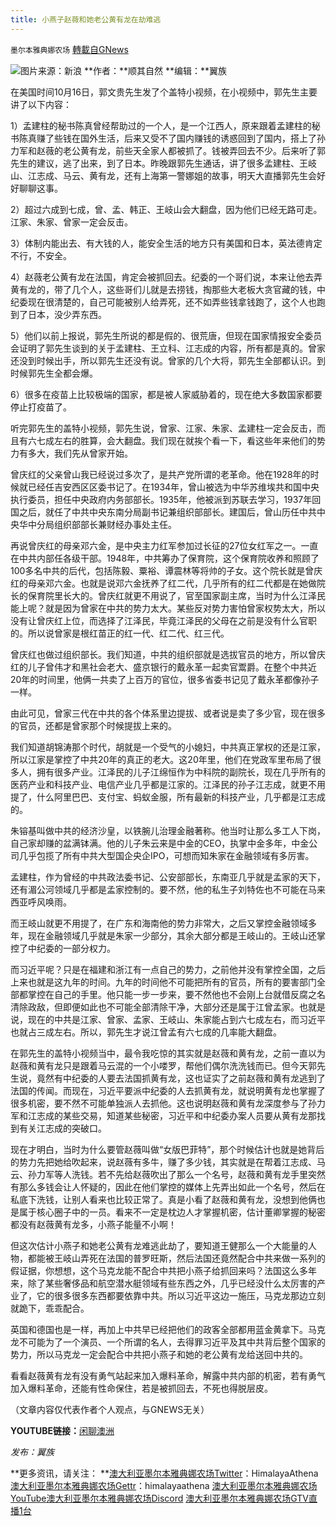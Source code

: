 ```yaml
---
title: 小燕子赵薇和她老公黄有龙在劫难逃
---
```

`墨尔本雅典娜农场` [轉載自GNews](https://gnews.org/zh-hans/1599154/)

![](https://assets.gnews.org/wp-content/uploads/2021/10/55ec-krwipas5626537.jpg)图片来源：新浪
**作者：**顺其自然
**编辑：**翼族

在美国时间10月16日，郭文贵先生发了个盖特小视频，在小视频中，郭先生主要讲了以下内容：

1）孟建柱的秘书陈真曾经帮助过的一个人，是一个江西人，原来跟着孟建柱的秘书陈真赚了些钱在国外生活，后来又受不了国内赚钱的诱惑回到了国内，搭上了孙力军和赵薇的老公黄有龙，前些天全家人都被抓了。钱被弄回去不少。后来听了郭先生的建议，逃了出来，到了日本。昨晚跟郭先生通话，讲了很多孟建柱、王岐山、江志成、马云、黄有龙，还有上海第一警娜姐的故事，明天大直播郭先生会好好聊聊这事。

2）超过六成到七成，曾、孟、韩正、王岐山会大翻盘，因为他们已经无路可走。江家、朱家、曾家一定会反击。

3）体制内能出去、有大钱的人，能安全生活的地方只有美国和日本，英法德肯定不行，不安全。

4）赵薇老公黄有龙在法国，肯定会被抓回去。纪委的一个哥们说，本来让他去弄黄有龙的，带了几个人，这些哥们儿就是去捞钱，掏那些大老板大贪官藏的钱，中纪委现在很清楚的，自己可能被别人给弄死，还不如弄些钱拿钱跑了，这个人也跑到了日本，没少弄东西。

5）他们以前上报说，郭先生所说的都是假的、很荒唐，但现在国家情报安全委员会证明了郭先生谈到的关于孟建柱、王立科、江志成的内容，所有都是真的。曾家还没到时候出手，所以郭先生还没有说。曾家的几个大将，郭先生全部都认识。到时候郭先生全都会爆。

6）很多在疫苗上比较极端的国家，都是被人家威胁着的，现在绝大多数国家都要停止打疫苗了。

听完郭先生的盖特小视频，郭先生说，曾家、江家、朱家、孟建柱一定会反击，而且有六七成左右的胜算，会大翻盘。我们现在就挨个看一下，看这些年来他们的势力有多大，我们先从曾家开始。

曾庆红的父亲曾山我已经说过多次了，是共产党所谓的老革命。他在1928年的时候就已经任吉安西区区委书记了。在1934年，曾山被选为中华苏维埃共和国中央执行委员，担任中央政府内务部部长。1935年，他被派到苏联去学习，1937年回国之后，就任了中共中央东南分局副书记兼组织部部长。建国后，曾山历任中共中央华中分局组织部部长兼财经办事处主任。

再说曾庆红的母亲邓六金，是中央主力红军参加过长征的27位女红军之一。一直在中共内部任各级干部。1948年，中共筹办了保育院，这个保育院收养和照顾了100多名中共的后代，包括陈毅、粟裕、谭震林等将帅的子女。这个院长就是曾庆红的母亲邓六金。也就是说邓六金抚养了红二代，几乎所有的红二代都是在她做院长的保育院里长大的。曾庆红就更不用说了，官至国家副主席，当时为什么江泽民能上呢？就是因为曾家在中共的势力太大。某些反对势力害怕曾家权势太大，所以没有让曾庆红上位，而选择了江泽民，毕竟江泽民的父母在之前是没有什么官职的。所以说曾家是根红苗正的红一代、红二代、红三代。

曾庆红也做过组织部长。我们知道，中共的组织部就是选拔官员的地方，所以曾庆红的儿子曾伟才和黑社会老大、盛京银行的戴永革一起卖官鬻爵。在整个中共近20年的时间里，他俩一共卖了上百万的官位，很多省委书记见了戴永革都像孙子一样。

由此可见，曾家三代在中共的各个体系里边提拔、或者说是卖了多少官，现在很多的官员，还都是曾家那个时候提拔上来的。

我们知道胡锦涛那个时代，胡就是一个受气的小媳妇，中共真正掌权的还是江家，所以江家是掌控了中共20年的真正的老大。这20年里，他们在党政军里布局了很多人，拥有很多产业。江泽民的儿子江绵恒作为中科院的副院长，现在几乎所有的医药产业和科技产业、电信产业几乎都是江家的。江泽民的孙子江志成，就更不用提了，什么阿里巴巴、支付宝、蚂蚁金服，所有最新的科技产业，几乎都是江志成的。

朱镕基叫做中共的经济沙皇，以铁腕儿治理金融著称。他当时让那么多工人下岗，自己家却赚的盆满钵满。他的儿子朱云来是中金的CEO，执掌中金多年，中金公司几乎包揽了所有中共大型国企央企IPO，可想而知朱家在金融领域有多厉害。

孟建柱，作为曾经的中共政法委书记、公安部部长，东南亚几乎就是孟家的天下，还有湄公河领域几乎都是孟家控制的。要不然，他的私生子刘特佐也不可能在马来西亚呼风唤雨。

而王岐山就更不用提了，在广东和海南他的势力非常大，之后又掌控金融领域多年，现在金融领域几乎就是朱家一少部分，其余大部分都是王岐山的。王岐山还掌控了中纪委的一部分权力。

而习近平呢？只是在福建和浙江有一点自己的势力，之前他并没有掌控全国，之后上来也就是这九年的时间。九年的时间他不可能把所有的官员，所有的要害部门全部都掌控在自己的手里。他只能一步一步来，要不然他也不会刚上台就借反腐之名清除政敌，但即便如此也不可能全部清除干净，大部分还是属于江曾孟家。也就是说，现在的中共是江家、曾家、孟家、王岐山、朱家能占到六七成左右，而习近平也就占三成左右。所以，郭先生才说江曾孟有六七成的几率能大翻盘。

在郭先生的盖特小视频当中，最令我吃惊的其实就是赵薇和黄有龙，之前一直以为赵薇和黄有龙只是跟着马云混的一个小喽罗，帮他们偶尔洗洗钱而已。但今天郭先生说，竟然有中纪委的人要去法国抓黄有龙，这也证实了之前赵薇和黄有龙逃到了法国的传闻。而现在，习近平要派中纪委的人去抓黄有龙，就说明黄有龙也掌握了很多机密，要不然不可能单独派人去抓他。这也说明赵薇和黄有龙深度参与了孙力军和江志成的某些交易，知道某些秘密，习近平和中纪委办案人员要从黄有龙那找到有关江志成的突破口。

现在才明白，当时为什么要管赵薇叫做“女版巴菲特”，那个时候估计也就是她背后的势力先把她给吹起来，说赵薇有多牛，赚了多少钱，其实就是在帮着江志成、马云、孙力军等人洗钱。若不先给赵薇吹出了那么一个名号，赵薇和黄有龙手里突然有那么多钱会让人怀疑的，因此在他们掌控的媒体上先弄出如此一个名号，然后在私底下洗钱，让别人看来也比较正常了。真是小看了赵薇和黄有龙，没想到他俩也是属于核心圈子中的一员。看来不一定是枕边人才掌握机密，估计董卿掌握的秘密都没有赵薇黄有龙多，小燕子能量不小啊！

但这次估计小燕子和她老公黄有龙难逃此劫了，要知道王健那么一个大能量的人物，都能被王岐山弄死在法国的普罗旺斯，然后法国还竟然配合中共来做一系列的假证据，你想想，这个马克龙能不配合中共把小燕子给抓回来吗？法国这么多年来，除了某些奢侈品和航空潜水艇领域有些东西之外，几乎已经没什么太厉害的产业了，它的很多很多东西都要依靠中共。所以习近平这边一施压，马克龙那边立刻就跪下，乖乖配合。

英国和德国也是一样，再加上中共早已经把他们的政客全部都用蓝金黄拿下。马克龙不可能为了一个演员、一个所谓的名人，去得罪习近平及其中共背后整个国家的势力，所以马克龙一定会配合中共把小燕子和她的老公黄有龙给送回中共的。

看看赵薇黄有龙有没有勇气站起来加入爆料革命，解露中共内部的机密，若有勇气加入爆料革命，还能有性命保住，若是被抓回去，不死也得脱层皮。

（文章内容仅代表作者个人观点，与GNEWS无关）

**YOUTUBE链接：**[闲聊澳洲](https://www.youtube.com/watch?v=qnKAjg5eA3s)

*发布：翼族*

**更多资讯，请关注：
**[澳大利亚墨尔本雅典娜农场Twitter](https://twitter.com/HimalayaAthena1)：HimalayaAthena
[澳大利亚墨尔本雅典娜农场Gettr](https://www.gettr.com/user/himalayaathena)：himalayaathena
[澳大利亚墨尔本雅典娜农场YouTube](https://youtube.com/channel/UC-tz4lmA7mG3FzYbylgqjTQ)[澳大利亚墨尔本雅典娜农场Discord](https://discord.gg/76QVRChsgU)
[澳大利亚墨尔本雅典娜农场GTV直播1台](https://www.gtv.org/user/5f72f8f60cd82c6bb6a248a6)
